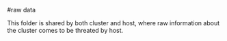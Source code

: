 #raw data

This folder is shared by both cluster and host, where raw information about the cluster comes to be threated by host.
